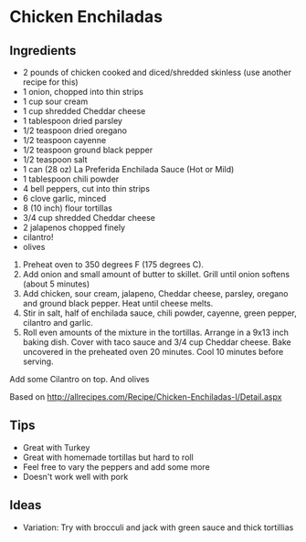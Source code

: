 # Chicken Enchiladas

## Ingredients
- 2 pounds of chicken cooked and diced/shredded skinless (use another recipe for this)
- 1 onion, chopped into thin strips
- 1 cup sour cream
- 1 cup shredded Cheddar cheese
- 1 tablespoon dried parsley
- 1/2 teaspoon dried oregano
- 1/2 teaspoon cayenne
- 1/2 teaspoon ground black pepper
- 1/2 teaspoon salt
- 1 can (28 oz) La Preferida Enchilada Sauce (Hot or Mild) 
- 1 tablespoon chili powder
- 4 bell peppers, cut into thin strips
- 6 clove garlic, minced
- 8 (10 inch) flour tortillas
- 3/4 cup shredded Cheddar cheese
- 2 jalapenos chopped finely
- cilantro!
- olives

1. Preheat oven to 350 degrees F (175 degrees C).
1. Add onion and small amount of butter to skillet. Grill until onion softens (about 5 minutes)
1. Add chicken, sour cream, jalapeno, Cheddar cheese, parsley, oregano and ground black pepper. Heat until cheese melts. 
1. Stir in salt, half of enchilada sauce, chili powder, cayenne, green pepper, cilantro and garlic.
1. Roll even amounts of the mixture in the tortillas. Arrange in a 9x13 inch baking dish. Cover with taco sauce and 3/4 cup Cheddar cheese. Bake uncovered in the preheated oven 20 minutes. Cool 10 minutes before serving.

Add some Cilantro on top. And olives

Based on http://allrecipes.com/Recipe/Chicken-Enchiladas-I/Detail.aspx

## Tips
- Great with Turkey
- Great with homemade tortillas but hard to roll
- Feel free to vary the peppers and add some more
- Doesn't work well with pork

## Ideas
- Variation: Try with brocculi and jack with green sauce and thick tortillias
